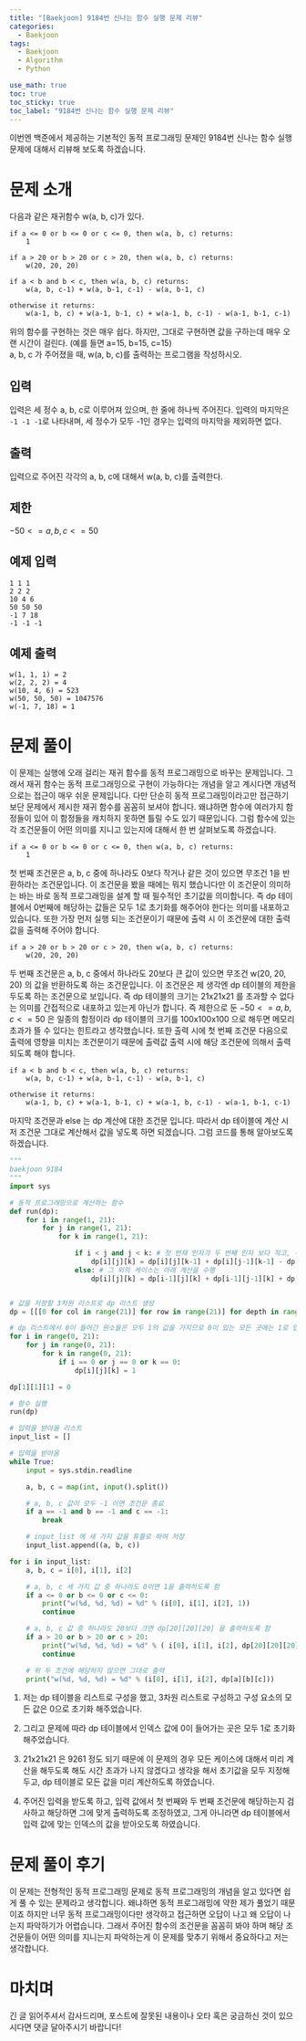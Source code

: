 ```yaml
---
title: "[Baekjoon] 9184번 신나는 함수 실행 문제 리뷰"
categories:
  - Baekjoon
tags:
  - Baekjoon
  - Algorithm
  - Python

use_math: true
toc: true
toc_sticky: true
toc_label: "9184번 신나는 함수 실행 문제 리뷰"
---
```


이번엔 백준에서 제공하는 기본적인 동적 프로그래밍 문제인 9184번 신나는 함수 실행 문제에 대해서 리뷰해 보도록 하겠습니다.

# 문제 소개

다음과 같은 재귀함수 w(a, b, c)가 있다.

```
if a <= 0 or b <= 0 or c <= 0, then w(a, b, c) returns:
    1

if a > 20 or b > 20 or c > 20, then w(a, b, c) returns:
    w(20, 20, 20)

if a < b and b < c, then w(a, b, c) returns:
    w(a, b, c-1) + w(a, b-1, c-1) - w(a, b-1, c)

otherwise it returns:
    w(a-1, b, c) + w(a-1, b-1, c) + w(a-1, b, c-1) - w(a-1, b-1, c-1)
```

위의 함수를 구현하는 것은 매우 쉽다. 하지만, 그대로 구현하면 값을 구하는데 매우 오랜 시간이 걸린다. (예를 들면 a=15, b=15, c=15)   
a, b, c 가 주어졌을 때, w(a, b, c)를 출력하는 프로그램을 작성하시오.

## 입력

입력은 세 정수 a, b, c로 이루어져 있으며, 한 줄에 하나씩 주어진다. 입력의 마지막은 `-1 -1 -1`로 나타내며, 세 정수가 모두 -1인 경우는 입력의 마지막을 제외하면 없다.

## 출력

입력으로 주어진 각각의 a, b, c에 대해서 w(a, b, c)를 출력한다.

## 제한

$-50<=a,b,c<=50$

## 예제 입력


```
1 1 1
2 2 2
10 4 6
50 50 50
-1 7 18
-1 -1 -1
```

## 예제 출력


```
w(1, 1, 1) = 2
w(2, 2, 2) = 4
w(10, 4, 6) = 523
w(50, 50, 50) = 1047576
w(-1, 7, 18) = 1
```

# 문제 풀이

이 문제는 실행에 오래 걸리는 재귀 함수를 동적 프로그래밍으로 바꾸는 문제입니다. 그래서 재귀 함수는 동적 프로그래밍으로 구현이 가능하다는 개념을 알고 계시다면 개념적으로는 접근이 매우 쉬운 문제입니다. 다만 단순히 동적 프로그래밍이라고만 접근하기 보단 문제에서 제시한 재귀 함수를 꼼꼼히 보셔야 합니다. 왜냐하면 함수에 여러가지 함정들이 있어 이 함정들을 캐치하지 못하면 틀릴 수도 있기 때문입니다. 그럼 함수에 있는 각 조건문들이 어떤 의미를 지니고 있는지에 대해서 한 번 살펴보도록 하겠습니다.

```
if a <= 0 or b <= 0 or c <= 0, then w(a, b, c) returns:
    1
```

첫 번째 조건문은 a, b, c 중에 하나라도 0보다 작거나 같은 것이 있으면 무조건 1을 반환하라는 조건문입니다. 이 조건문을 봤을 때에는 뭐지 했습니다만 이 조건문이 의미하는 바는 바로 동적 프로그래밍을 설계 할 때 필수적인 초기값을 의미합니다. 즉 dp 테이블에서 0번째에 해당하는 값들은 모두 1로 초기화를 해주어야 한다는 의미를 내포하고 있습니다. 또한 가장 먼저 실행 되는 조건문이기 때문에 출력 시 이 조건문에 대한 출력값을 출력해 주어야 합니다.

```
if a > 20 or b > 20 or c > 20, then w(a, b, c) returns:
    w(20, 20, 20)
```

두 번째 조건문은 a, b, c 중에서 하나라도 20보다 큰 값이 있으면 무조건 w(20, 20, 20) 의 값을 반환하도록 하는 조건문입니다. 이 조건문은 제 생각엔 dp 테이블의 제한을 두도록 하는 조건문으로 보입니다. 즉 dp 테이블의 크기는 21x21x21 를 초과할 수 없다는 의미를 간접적으로 내포하고 있는게 아닌가 합니다. 즉 제한으로 둔 $-50<=a,b,c<=50$ 은 일종의 함정이라 dp 테이블의 크기를 100x100x100 으로 해두면 메모리 초과가 뜰 수 있다는 힌트라고 생각했습니다. 또한 출력 시에 첫 번째 조건문 다음으로 출력에 영향을 미치는 조건문이기 때문에 출력값 출력 시에 해당 조건문에 의해서 출력되도록 해야 합니다.

```
if a < b and b < c, then w(a, b, c) returns:
    w(a, b, c-1) + w(a, b-1, c-1) - w(a, b-1, c)

otherwise it returns:
    w(a-1, b, c) + w(a-1, b-1, c) + w(a-1, b, c-1) - w(a-1, b-1, c-1)
```

마지막 조건문과 else 는 dp 계산에 대한 조건문 입니다. 따라서 dp 테이블에 계산 시 저 조건문 그대로 계산해서 값을 넣도록 하면 되겠습니다. 그럼 코드를 통해 알아보도록 하겠습니다.

```python
"""
baekjoon 9184
"""
import sys

# 동적 프로그래밍으로 계산하는 함수
def run(dp):
    for i in range(1, 21):
        for j in range(1, 21):
            for k in range(1, 21):

                if i < j and j < k: # 첫 번재 인자가 두 번째 인자 보다 작고, 두 번째 인자가 세 번째 인자보다 작을 때 아래 계산을 수행
                    dp[i][j][k] = dp[i][j][k-1] + dp[i][j-1][k-1] - dp[i][j-1][k]
                else: # 그 외의 케이스는 아래 계산을 수행
                    dp[i][j][k] = dp[i-1][j][k] + dp[i-1][j-1][k] + dp[i-1][j][k-1] - dp[i-1][j-1][k-1]


# 값을 저장할 3차원 리스트로 dp 리스트 생성
dp = [[[0 for col in range(21)] for row in range(21)] for depth in range(21)]

# dp 리스트에서 0이 들어간 원소들은 모두 1의 값을 가지므로 0이 있는 모든 곳에는 1로 업데이트 즉 초기값 업데이트
for i in range(0, 21):
    for j in range(0, 21):
        for k in range(0, 21):
            if i == 0 or j == 0 or k == 0:
                dp[i][j][k] = 1

dp[1][1][1] = 0

# 함수 실행
run(dp)

# 입력을 받아올 리스트
input_list = []

# 입력을 받아옴
while True:
    input = sys.stdin.readline

    a, b, c = map(int, input().split())

    # a, b, c 값이 모두 -1 이면 조건문 종료
    if a == -1 and b == -1 and c == -1:
        break

    # input_list 에 세 가지 값을 튜플로 하여 저장
    input_list.append((a, b, c))

for i in input_list:
    a, b, c = i[0], i[1], i[2]

    # a, b, c 세 가지 값 중 하나라도 0이면 1을 출력하도록 함
    if a <= 0 or b <= 0 or c <= 0:
        print("w(%d, %d, %d) = %d" % (i[0], i[1], i[2], 1))
        continue

    # a, b, c 값 중 하나라도 20보다 크면 dp[20][20][20] 을 출력하도록 함
    if a > 20 or b > 20 or c > 20:
        print("w(%d, %d, %d) = %d" % ( i[0], i[1], i[2], dp[20][20][20]))
        continue

    # 위 두 조건에 해당하지 않으면 그대로 출력
    print("w(%d, %d, %d) = %d" % (i[0], i[1], i[2], dp[a][b][c]))

```

1. 저는 dp 테이블을 리스트로 구성을 했고, 3차원 리스트로 구성하고 구성 요소의 모든 값은 0으로 초기화 해주었습니다.

2. 그리고 문제에 따라 dp 테이블에서 인덱스 값에 0이 들어가는 곳은 모두 1로 초기화 해주었습니다.

3. 21x21x21 은 9261 정도 되기 때문에 이 문제의 경우 모든 케이스에 대해서 미리 계산을 해두도록 해도 시간 초과가 나지 않겠다고 생각을 해서 초기값을 모두 지정해 두고, dp 테이블로 모든 값을 미리 계산하도록 하였습니다.

4. 주어진 입력을 받도록 하고, 입력 값에서 첫 번째와 두 번째 조건문에 해당하는지 검사하고 해당하면 그에 맞게 출력하도록 조정하였고, 그게 아니라면 dp 테이블에서 입력 값에 맞는 인덱스의 값을 받아오도록 하였습니다.

# 문제 풀이 후기

이 문제는 전형적인 동적 프로그래밍 문제로 동적 프로그래밍의 개념을 알고 있다면 쉽게 풀 수 있는 문제라고 생각합니다. 왜냐하면 동적 프로그래밍에 약한 제가 풀었기 때문이죠 하지만 너무 동적 프로그래밍이다만 생각하고 접근하면 오답이 나고 왜 오답이 나는지 파악하기가 어렵습니다. 그래서 주어진 함수의 조건문을 꼼꼼히 봐야 하며 해당 조건문들이 어떤 의미를 지니는지 파악하는게 이 문제를 맞추기 위해서 중요하다고 저는 생각합니다.

# 마치며

긴 글 읽어주셔서 감사드리며, 포스트에 잘못된 내용이나 오타 혹은 궁금하신 것이 있으시다면 댓글 달아주시기 바랍니다!